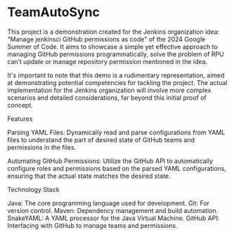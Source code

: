 # TeamAutoSync

This project is a demonstration created for the Jenkins organization idea: "Manage jenkinsci GitHub permissions as code" of the 2024 Google Summer of Code. It aims to showcase a simple yet effective approach to managing GitHub permissions programmatically, solve the problem of RPU can’t update or manage repository permission mentioned in the idea.

It's important to note that this demo is a rudimentary representation, aimed at demonstrating potential competencies for tackling the project. The actual implementation for the Jenkins organization will involve more complex scenarios and detailed considerations, far beyond this initial proof of concept.

Features

Parsing YAML Files: Dynamically read and parse configurations from YAML files to understand the part of desired state of GitHub teams and permissions in the files.

Automating GitHub Permissions: Utilize the GitHub API to automatically configure roles and permissions based on the parsed YAML configurations, ensuring that the actual state matches the desired state.

Technology Stack

Java: The core programming language used for development.
Git: For version control.
Maven: Dependency management and build automation.
SnakeYAML: A YAML processor for the Java Virtual Machine.
GitHub API: Interfacing with GitHub to manage teams and permissions.
